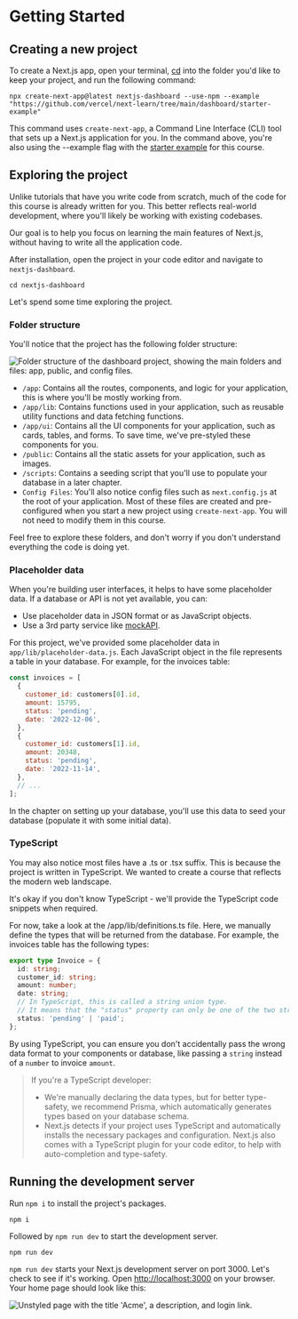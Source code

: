 # Getting Started

## Creating a new project

To create a Next.js app, open your terminal, [cd](https://developer.mozilla.org/en-US/docs/Learn/Tools_and_testing/Understanding_client-side_tools/Command_line#basic_built-in_terminal_commands) into the folder you'd like to keep your project, and run the following command:

```shell
npx create-next-app@latest nextjs-dashboard --use-npm --example "https://github.com/vercel/next-learn/tree/main/dashboard/starter-example"
```

This command uses `create-next-app`, a Command Line Interface (CLI) tool that sets up a Next.js application for you. In the command above, you're also using the --example flag with the [starter example](https://github.com/vercel/next-learn/tree/main/dashboard/starter-example) for this course.

## Exploring the project

Unlike tutorials that have you write code from scratch, much of the code for this course is already written for you. This better reflects real-world development, where you'll likely be working with existing codebases.

Our goal is to help you focus on learning the main features of Next.js, without having to write all the application code.

After installation, open the project in your code editor and navigate to `nextjs-dashboard`.

```shell
cd nextjs-dashboard
```

Let's spend some time exploring the project.

### Folder structure

You'll notice that the project has the following folder structure:

![Folder structure of the dashboard project, showing the main folders and files: app, public, and config files.]()

* `/app`: Contains all the routes, components, and logic for your application, this is where you'll be mostly working from.
* `/app/lib`: Contains functions used in your application, such as reusable utility functions and data fetching functions.
* `/app/ui`: Contains all the UI components for your application, such as cards, tables, and forms. To save time, we've pre-styled these components for you.
* `/public`: Contains all the static assets for your application, such as images.
* `/scripts`: Contains a seeding script that you'll use to populate your database in a later chapter.
* `Config Files`: You'll also notice config files such as `next.config.js` at the root of your application. Most of these files are created and pre-configured when you start a new project using `create-next-app`. You will not need to modify them in this course.

Feel free to explore these folders, and don't worry if you don't understand everything the code is doing yet.

### Placeholder data

When you're building user interfaces, it helps to have some placeholder data. If a database or API is not yet available, you can:

* Use placeholder data in JSON format or as JavaScript objects.
* Use a 3rd party service like [mockAPI](https://mockapi.io/).

For this project, we've provided some placeholder data in `app/lib/placeholder-data.js`. Each JavaScript object in the file represents a table in your database. For example, for the invoices table:

```js:/app/lib/placeholder-data.js
const invoices = [
  {
    customer_id: customers[0].id,
    amount: 15795,
    status: 'pending',
    date: '2022-12-06',
  },
  {
    customer_id: customers[1].id,
    amount: 20348,
    status: 'pending',
    date: '2022-11-14',
  },
  // ...
];
```

In the chapter on setting up your database, you'll use this data to seed your database (populate it with some initial data).

### TypeScript

You may also notice most files have a .ts or .tsx suffix. This is because the project is written in TypeScript. We wanted to create a course that reflects the modern web landscape.

It's okay if you don't know TypeScript - we'll provide the TypeScript code snippets when required.

For now, take a look at the /app/lib/definitions.ts file. Here, we manually define the types that will be returned from the database. For example, the invoices table has the following types:


```ts:/app/lib/definitions.ts
export type Invoice = {
  id: string;
  customer_id: string;
  amount: number;
  date: string;
  // In TypeScript, this is called a string union type.
  // It means that the "status" property can only be one of the two strings: 'pending' or 'paid'.
  status: 'pending' | 'paid';
};
```

By using TypeScript, you can ensure you don't accidentally pass the wrong data format to your components or database, like passing a `string` instead of a `number` to invoice `amount`.

> If you're a TypeScript developer:
> * We're manually declaring the data types, but for better type-safety, we recommend Prisma, which automatically generates types based on your database schema.
> * Next.js detects if your project uses TypeScript and automatically installs the necessary packages and configuration. Next.js also comes with a TypeScript plugin for your code editor, to help with auto-completion and type-safety.

## Running the development server

Run `npm i` to install the project's packages.

```shell
npm i
```

Followed by `npm run dev` to start the development server.

```shell
npm run dev
```

`npm run dev` starts your Next.js development server on port 3000. Let's check to see if it's working. Open [http://localhost:3000](http://localhost:3000) on your browser. Your home page should look like this:

![Unstyled page with the title 'Acme', a description, and login link.]()